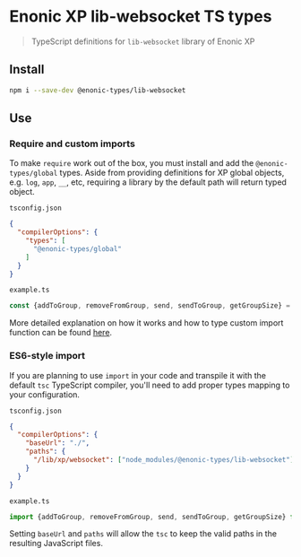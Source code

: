# Enonic XP lib-websocket TS types

> TypeScript definitions for `lib-websocket` library of Enonic XP

## Install

```bash
npm i --save-dev @enonic-types/lib-websocket
```

## Use

### Require and custom imports

To make `require` work out of the box, you must install and add the `@enonic-types/global` types. Aside from providing definitions for XP
global objects, e.g. `log`, `app`, `__`, etc, requiring a library by the default path will return typed object.

`tsconfig.json`

```json
{
  "compilerOptions": {
    "types": [
      "@enonic-types/global"
    ]
  }
}
```

`example.ts`

```ts
const {addToGroup, removeFromGroup, send, sendToGroup, getGroupSize} = require('/lib/xp/websocket');
```

More detailed explanation on how it works and how to type custom import function can be
found [here](https://developer.enonic.com/docs/xp/stable/api).

### ES6-style import

If you are planning to use `import` in your code and transpile it with the default `tsc` TypeScript compiler, you'll need to add proper
types mapping to your configuration.

`tsconfig.json`

```json
{
  "compilerOptions": {
    "baseUrl": "./",
    "paths": {
      "/lib/xp/websocket": ["node_modules/@enonic-types/lib-websocket"]
    }
  }
}
```

`example.ts`

```ts
import {addToGroup, removeFromGroup, send, sendToGroup, getGroupSize} from '/lib/xp/websocket';
```

Setting `baseUrl` and `paths` will allow the `tsc` to keep the valid paths in the resulting JavaScript files.
